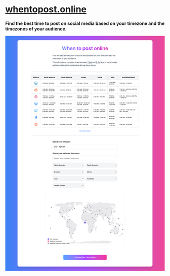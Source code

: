 # [whentopost.online](https:/whentopost.online)

**Find the best time to post on social media based on your timezone and the timezones of your audience.**

![whentopost.online](./public/assets/images/whentopostonline-full.png)